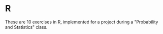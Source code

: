 # R
These are 10 exercises in R, implemented for a project during a "Probability and Statistics" class.
